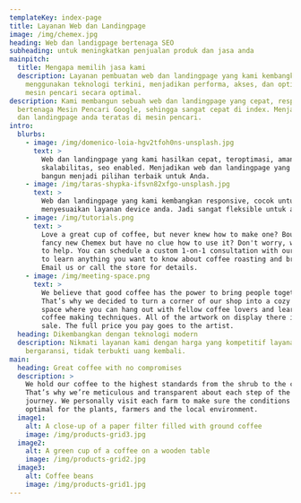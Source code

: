 ```yaml
---
templateKey: index-page
title: Layanan Web dan Landingpage
image: /img/chemex.jpg
heading: Web dan landigpage bertenaga SEO
subheading: untuk meningkatkan penjualan produk dan jasa anda
mainpitch:
  title: Mengapa memilih jasa kami
  description: Layanan pembuatan web dan landingpage yang kami kembangkan
    menggunakan teknologi terkini, menjadikan performa, akses, dan optimasi
    mesin pencari secara optimal.
description: Kami membangun sebuah web dan landingpage yang cepat, responsif,
  bertenaga Mesin Pencari Google, sehingga sangat cepat di index. Menjadikan web
  dan landingpage anda teratas di mesin pencari.
intro:
  blurbs:
    - image: /img/domenico-loia-hgv2tfoh0ns-unsplash.jpg
      text: >
        Web dan landingpage yang kami hasilkan cepat, teroptimasi, aman,
        skalabilitas, seo enabled. Menjadikan web dan landingpage yang kami
        bangun menjadi pilihan terbaik untuk Anda.
    - image: /img/taras-shypka-ifsvn82xfgo-unsplash.jpg
      text: >
        Web dan landingpage yang kami kembangkan responsive, cocok untuk mobile,
        menyesuaikan layanan device anda. Jadi sangat fleksible untuk anda.
    - image: /img/tutorials.png
      text: >
        Love a great cup of coffee, but never knew how to make one? Bought a
        fancy new Chemex but have no clue how to use it? Don't worry, we’re here
        to help. You can schedule a custom 1-on-1 consultation with our baristas
        to learn anything you want to know about coffee roasting and brewing.
        Email us or call the store for details.
    - image: /img/meeting-space.png
      text: >
        We believe that good coffee has the power to bring people together.
        That’s why we decided to turn a corner of our shop into a cozy meeting
        space where you can hang out with fellow coffee lovers and learn about
        coffee making techniques. All of the artwork on display there is for
        sale. The full price you pay goes to the artist.
  heading: Dikembangkan dengan teknologi modern
  description: Nikmati layanan kami dengan harga yang kompetitif layanan optimal
    bergaransi, tidak terbukti uang kembali.
main:
  heading: Great coffee with no compromises
  description: >
    We hold our coffee to the highest standards from the shrub to the cup.
    That’s why we’re meticulous and transparent about each step of the coffee’s
    journey. We personally visit each farm to make sure the conditions are
    optimal for the plants, farmers and the local environment.
  image1:
    alt: A close-up of a paper filter filled with ground coffee
    image: /img/products-grid3.jpg
  image2:
    alt: A green cup of a coffee on a wooden table
    image: /img/products-grid2.jpg
  image3:
    alt: Coffee beans
    image: /img/products-grid1.jpg
---
```


